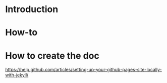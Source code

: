 # Introduction

# How-to




# How to create the doc

https://help.github.com/articles/setting-up-your-github-pages-site-locally-with-jekyll/


